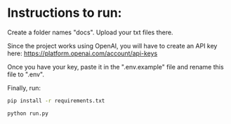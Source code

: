 # Instructions to run:

Create a folder names "docs". Upload your txt files there.

Since the project works using OpenAI, you will have to create an API key here: https://platform.openai.com/account/api-keys

Once you have your key, paste it in the ".env.example" file and rename this file to ".env".

Finally, run:

```bash
pip install -r requirements.txt

python run.py
```

